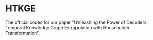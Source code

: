 # HTKGE

The official codes for our paper "Unleashing the Power of Decoders: Temporal Knowledge Graph Extrapolation with Householder Transformation".

